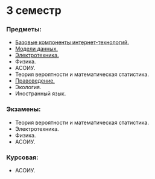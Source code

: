 # 3 семестр
### Предметы:
- [Базовые компоненты интернет-технологий.](https://github.com/IU5-IT/IU5-IT/tree/main/Term-3)
- [Модели данных.](https://github.com/DimaPermyakov/IU5/tree/main/Term-3/Модели%20данных)
- [Электротехника.](https://github.com/DimaPermyakov/IU5/tree/main/Term-3/%D0%AD%D0%BB%D0%B5%D0%BA%D1%82%D0%BE%D1%82%D0%B5%D1%85%D0%BD%D0%B8%D0%BA%D0%B0)
- Физика.
- АСОИУ.
- Теория вероятности и математическая статистика.
- [Правоведение.](https://github.com/DimaPermyakov/IU5/tree/main/Term-3/%D0%9F%D1%80%D0%B0%D0%B2%D0%BE%D0%B2%D0%B5%D0%B4%D0%B5%D0%BD%D0%B8%D0%B5)
- Экология.
- Иностранный язык.

### Экзамены:
- Теория вероятности и математическая статистика.
- Электротехника.
- Физика.
- АСОИУ.

### Курсовая: 
- АСОИУ.
